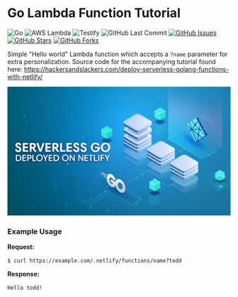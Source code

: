 # Go Lambda Function Tutorial

![Go](https://img.shields.io/badge/Go-1.14-blue.svg?logo=go&longCache=true&logoColor=white&colorB=88C0D0&style=flat-square&colorA=4c566a)
![AWS Lambda](https://img.shields.io/badge/AWS--Lambda-1.17.0-blue.svg?logo=go&longCache=true&logoColor=white&colorB=88C0D0&style=flat-square&colorA=4c566a)
![Testify](https://img.shields.io/badge/Testify-1.4.0-blue.svg?logo=go&longCache=true&logoColor=white&colorB=88C0D0&style=flat-square&colorA=4c566a)
![GitHub Last Commit](https://img.shields.io/github/last-commit/google/skia.svg?style=flat-square&colorA=4c566a&colorB=a3be8c&logo=GitHub)
[![GitHub Issues](https://img.shields.io/github/issues/hackersandslackers/netlify-golang-function-tutorial.svg?style=flat-square&colorA=4c566a&colorB=ebcb8b&logo=GitHub)](https://github.com/hackersandslackers/lambda-metadata-scraper/issues)
[![GitHub Stars](https://img.shields.io/github/stars/hackersandslackers/netlify-golang-function-tutorial.svg?style=flat-square&colorB=ebcb8b&colorA=4c566a&logo=GitHub)](https://github.com/hackersandslackers/lambda-metadata-scraper/stargazers)
[![GitHub Forks](https://img.shields.io/github/forks/hackersandslackers/netlify-golang-function-tutorial.svg?style=flat-square&colorA=4c566a&colorB=ebcb8b&logo=GitHub)](https://github.com/hackersandslackers/lambda-metadata-scraper/network)

Simple "Hello world" Lambda function which accepts a `?name` parameter for extra personalization. Source code for the accompanying tutorial found here: https://hackersandslackers.com/deploy-serverless-golang-functions-with-netlify/

![Netlify Function Tutorial](./.github/netlify-lambda-go@2x.jpg)

### Example Usage

**Request:**
```shell
$ curl https://example.com/.netlify/functions/name?todd
```

**Response:**
```shell
Hello todd!
```
